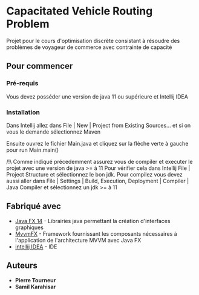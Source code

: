 # Capacitated Vehicle Routing Problem

Projet pour le cours d'optimisation discrète consistant à résoudre des problèmes de voyageur de commerce avec contrainte de capacité

## Pour commencer

### Pré-requis

Vous devez posséder une version de java 11 ou supérieure et Intellij IDEA

### Installation

Dans Intellij allez dans File | New | Project from Existing Sources... et si on vous le demande sélectionnez Maven 

Ensuite ouvrez le fichier Main.java et cliquez sur la flèche verte à gauche pour run Main.main()

/!\ Comme indiqué précedemment assurez vous de compiler et executer le projet avec une version de java >= à 11
Pour vérifier cela dans Intellij File | Project Structure et sélectionnez le bon jdk. 
Pour compilez vous devez aussi aller dans File | Settings | Build, Execution, Deployment | Compiler | Java Compiler et sélectionnez un jdk >= à 11

## Fabriqué avec

* [Java FX 14](https://openjfx.io/) - Librairies java permettant la création d'interfaces graphiques
* [MvvmFX](https://sialcasa.github.io/mvvmFX/) - Framework fournissant les composants nécessaires à l'application de l'architecture MVVM avec Java FX
* [intellij IDEA](https://www.jetbrains.com/fr-fr/idea/) - IDE

## Auteurs

* **Pierre Tourneur**
* **Samil Karahisar**